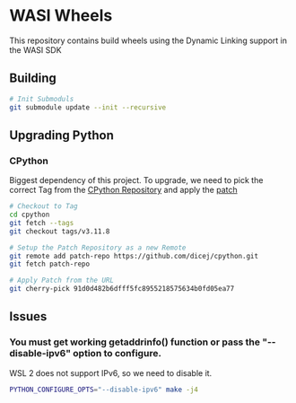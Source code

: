 # WASI Wheels

This repository contains build wheels using the Dynamic Linking support in the WASI SDK

## Building

```bash
# Init Submoduls
git submodule update --init --recursive
```

## Upgrading Python

### CPython

Biggest dependency of this project. To upgrade, we need to pick the correct Tag from the [CPython Repository]() and apply the [patch](https://github.com/dicej/cpython/commit/91d0d482b6dfff5fc8955218575634b0fd05ea77)

```bash
# Checkout to Tag
cd cpython
git fetch --tags
git checkout tags/v3.11.8

# Setup the Patch Repository as a new Remote
git remote add patch-repo https://github.com/dicej/cpython.git
git fetch patch-repo

# Apply Patch from the URL
git cherry-pick 91d0d482b6dfff5fc8955218575634b0fd05ea77
```

## Issues

### You must get working getaddrinfo() function or pass the "--disable-ipv6" option to configure.

WSL 2 does not support IPv6, so we need to disable it.

```bash
PYTHON_CONFIGURE_OPTS="--disable-ipv6" make -j4
```
